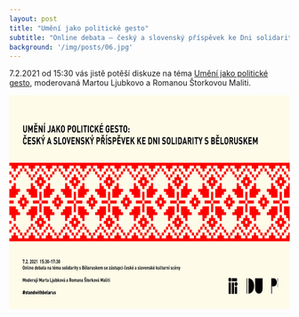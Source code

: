 ```yaml
---
layout: post
title: "Umění jako politické gesto"
subtitle: "Online debata – český a slovenský příspěvek ke Dni solidarity s Běloruskem 7.2.2021"
background: '/img/posts/06.jpg'
---
```


7.2.2021 od 15:30 vás jistě potěší diskuze na téma [Umění jako politické gesto][ujpg], moderovaná Martou Ljubkovo a Romanou Štorkovou Maliti.

<a href="/img/posts/belarus-debata4-2048x1152.jpg">
    <img src="/img/posts/belarus-debata4-2048x1152.jpg" width="682" height="384" alt="Pozvánka" />
</a>


[ujpg]: https://iti.idu.cz/umeni-jako-politicke-gesto-cesky-a-slovensky-prispevek-ke-dni-solidarity-s-beloruskem/?fbclid=IwAR1C1Fwdo_G4xIgM-_0cZqnhBe67vnHtz2mtmyMhVA5X5QTgLsPbKI0QKb8
